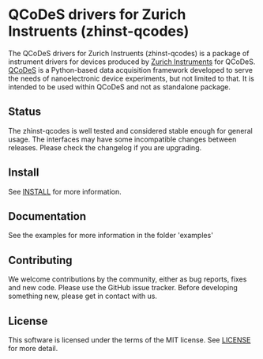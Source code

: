 # QCoDeS drivers for Zurich Instruents (zhinst-qcodes)
The QCoDeS drivers for Zurich Instruents (zhinst-qcodes) is a package of instrument drivers for devices produced by [Zurich Instruments](https://wwzhinst.com) for QCoDeS. [QCoDeS](http://qcodes.github.io/Qcodes) is a Python-based data acquisition framework developed to serve the needs of nanoelectronic device
experiments, but not limited to that. It is intended to be used within QCoDeS and not as standalone package.

## Status
The zhinst-qcodes is well tested and considered stable enough for general usage. The interfaces may have some incompatible changes between releases. Please check the changelog if you are upgrading.

## Install
See [INSTALL](INSTALL.md) for more information.

## Documentation
See the examples for more information in the folder 'examples'

## Contributing
We welcome contributions by the community, either as bug reports, fixes and new code. Please use the GitHub issue tracker. Before developing something new, please get in contact with us. 

## License
This software is licensed under the terms of the MIT license. See [LICENSE](LICENSE) for more detail.


